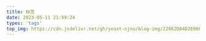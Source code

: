```yaml
---
title: 标签
date: 2023-05-11 21:59:24
types: 'tags'
top_img: https://cdn.jsdelivr.net/gh/youxt-njnu/blog-img/22862D84D2E06B14286B09ABF9A53B72.jpg
---
```

